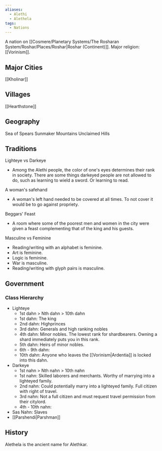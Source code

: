 ```yaml
---
aliases:
  - Alethi
  - Alethela
tags:
  - Nations
---
```

A nation on [[Cosmere/Planetary Systems/The Rosharan System/Roshar/Places/Roshar|Roshar (Continent)]].
Major religion: [[Vorinism]].

## Major Cities
[[Kholinar]]

## Villages
[[Hearthstone]]

## Geography
Sea of Spears
Sunmaker Mountains
Unclaimed Hills

## Traditions
Lighteye vs Darkeye
- Among the Alethi people, the color of one's eyes determines their rank in society. There are some things darkeyed people are not allowed to do, such as learning to wield a sword. Or learning to read.

A woman's safehand
- A woman's left hand needed to be covered at all times. To not cover it would be to go against propriety.

Beggars' Feast
- A room where some of the poorest men and women in the city were given a feast complementing that of the king and his guests.

Masculine vs Feminine
- Reading/writing with an alphabet is feminine.
- Art is feminine.
- Logic is feminine.
- War is masculine.
- Reading/writing with glyph pairs is masculine.

## Government
### Class Hierarchy
* Lighteye
	* 1st dahn > Nth dahn > 10th dahn
	* 1st dahn: The king
	* 2nd dahn: Highprinces
	* 3rd dahn: Generals and high ranking nobles
	* 4th dahn: Minor nobles. The lowest rank for shardbearers. Owning a shard immediately puts you in this rank.
	* 5th dahn: Heirs of minor nobles.
	* 6th - 9th dahn:
	* 10th dahn: Anyone who leaves the [[Vorinism|Ardentia]] is locked into this dahn.
* Darkeye
	* 1st nahn > Nth nahn > 10th nahn
	* 1st nahn: Skilled laborers and merchants. Worthy of marrying into a lighteyed family.
	* 2nd nahn: Could potentially marry into a lighteyed family. Full citizen with right of travel.
	* 3rd nahn: Not a full citizen and must request travel permission from their citylord.
	* 4th - 10th nahn:
* Sas Nahn: Slaves
* [[Parshendi|Parshman]]

## History
Alethela is the ancient name for Alethkar. 